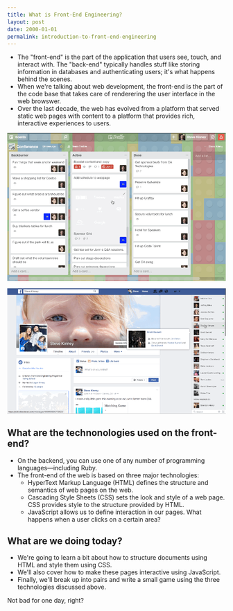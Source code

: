 ```yaml
---
title: What is Front-End Engineering?
layout: post
date: 2000-01-01
permalink: introduction-to-front-end-engineering
---
```


- The "front-end" is the part of the application that users see, touch, and interact with. The "back-end" typically handles stuff like storing information in databases and authenticating users; it's what happens behind the scenes.
- When we're talking about web development, the front-end is the part of the code base that takes care of renderering the user interface in the web browswer.
- Over the last decade, the web has evolved from a platform that served static web pages with content to a platform that provides rich, interactive experiences to users.

![The Trello application doesn't just show your tasks on a Kanban board, it also updates in real time and allows users to manipulate cards in a variety of ways.](../images/trello-example.gif)

![Similarly, Facebook is more than just a statically-rendered list of posts. You can chat, search, and interact with posts from the user interface.](../images/facebook-example.gif)

## What are the technonologies used on the front-end?

- On the backend, you can use one of any number of programming languages—including Ruby.
- The front-end of the web is based on three major technologies:
  - HyperText Markup Language (HTML) defines the structure and semantics of web pages on the web.
  - Cascading Style Sheets (CSS) sets the look and style of a web page. CSS provides style to the structure provided by HTML.
  - JavaScript allows us to define interaction in our pages. What happens when a user clicks on a certain area?

## What are we doing today?

- We're going to learn a bit about how to structure documents using HTML and style them using CSS.
- We'll also cover how to make these pages interactive using JavaScript.
- Finally, we'll break up into pairs and write a small game using the three technologies discussed above.

Not bad for one day, right?
